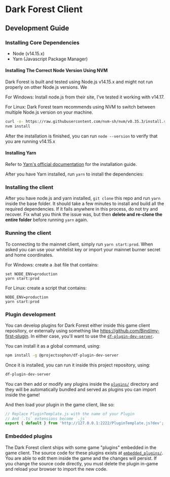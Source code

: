 # Dark Forest Client

## Development Guide

### Installing Core Dependencies

- Node (v14.15.x)
- Yarn (Javascript Package Manager)

#### Installing The Correct Node Version Using NVM

Dark Forest is built and tested using Node.js v14.15.x and might not run properly on other Node.js versions. We

For Windows: Install node.js from their site, I've tested it working with v14.17.

For Linux: Dark Forest team recommends using NVM to switch between multiple Node.js version on your machine.

```sh
curl -o- https://raw.githubusercontent.com/nvm-sh/nvm/v0.35.3/install.sh | bash
nvm install
```

After the installation is finished, you can run `node --version` to verify that you are running v14.15.x

#### Installing Yarn

Refer to [Yarn's official documentation](https://classic.yarnpkg.com/en/docs/install) for the installation guide.

After you have Yarn installed, run `yarn` to install the dependencies:

### Installing the client

After you have node.js and yarn installed, `git clone` this repo and run `yarn` inside the base folder. It should take a few minutes to install and build all the required dependencies. If it fails anywhere in this process, do not try and recover. Fix what you think the issue was, but then **delete and re-clone the entire folder** before running `yarn` again.

### Running the client

To connecting to the mainnet client, simply run `yarn start:prod`. When asked you can use your whitelist key or import your mainnet burner secret and home coordinates.

For Windows: create a .bat file that contains:
```
set NODE_ENV=production
yarn start:prod
```

For Linux: create a script that contains:
```
NODE_ENV=production
yarn start:prod
```

### Plugin development

You can develop plugins for Dark Forest either inside this game client repository, or externally using something like https://github.com/Bind/my-first-plugin. In either case, you'll want to use the [`df-plugin-dev-server`](https://github.com/projectsophon/df-plugin-dev-server).

You can install it as a global command, using:

```sh
npm install -g @projectsophon/df-plugin-dev-server
```

Once it is installed, you can run it inside this project repository, using:

```sh
df-plugin-dev-server
```

You can then add or modify any plugins inside the [`plugins/`](./plugins) directory and they will be automatically bundled and served as plugins you can import inside the game!

And then load your plugin in the game client, like so:

```js
// Replace PluginTemplate.js with the name of your Plugin
// And `.ts` extensions become `.js`
export { default } from 'http://127.0.0.1:2222/PluginTemplate.js?dev';
```

### Embedded plugins

The Dark Forest client ships with some game "plugins" embedded in the game client. The source code for these plugins exists at [`embedded_plugins/`](./embedded_plugins). You are able to edit them inside the game and the changes will persist. If you change the source code directly, you must delete the plugin in-game and reload your browser to import the new code.
